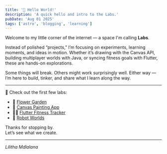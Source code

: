 ```yaml
---
title: '👋 Hello World!'
description: 'A quick hello and intro to the Labs.'
pubDate: 'Aug 01 2025'
tags: ['astro', 'blogging', 'learning']
---
```



Welcome to my little corner of the internet — a space I'm calling **Labs**.

Instead of polished “projects,” I’m focusing on experiments, learning moments, and ideas in motion. Whether it’s drawing with the Canvas API, building multiplayer worlds with Java, or syncing fitness goals with Flutter, these are hands-on explorations.

Some things will break. Others might work surprisingly well. Either way — I’m here to build, tinker, and share what I learn along the way.

---

🧪 Check out the first few labs:
- 🌹 [Flower Garden](https://floral-symphony.netlify.app/)
- 🎨 [Canvas Painting App](https://canvaspainterapp.netlify.app/)
- 🏃‍♀️ [Flutter Fitness Tracker](https://github.com/lilitha-mdlalana/flutter-fitness-tracker)
- 🤖 [Robot Worlds](https://github.com/lilitha-mdlalana/robot_worlds/)

Thanks for stopping by.  
Let’s see what we create.

---

_Lilitha Mdlalana_